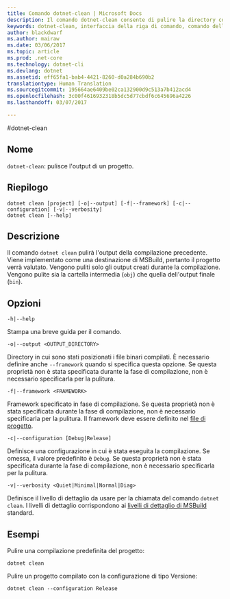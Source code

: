 ```yaml
---
title: Comando dotnet-clean | Microsoft Docs
description: Il comando dotnet-clean consente di pulire la directory corrente.
keywords: dotnet-clean, interfaccia della riga di comando, comando dell&quot;interfaccia della riga di comando, .NET Core
author: blackdwarf
ms.author: mairaw
ms.date: 03/06/2017
ms.topic: article
ms.prod: .net-core
ms.technology: dotnet-cli
ms.devlang: dotnet
ms.assetid: eff65fa1-bab4-4421-8260-d0a284b690b2
translationtype: Human Translation
ms.sourcegitcommit: 195664ae6409be02ca132900d9c513a7b412acd4
ms.openlocfilehash: 3c00f4616932318b5dc5d77cbdf6c645696a4226
ms.lasthandoff: 03/07/2017

---
```

#<a name="dotnet-clean"></a>dotnet-clean

## <a name="name"></a>Nome

`dotnet-clean`: pulisce l'output di un progetto. 

## <a name="synopsis"></a>Riepilogo

```
dotnet clean [project] [-o|--output] [-f|--framework] [-c|--configuration] [-v|--verbosity]
dotnet clean [--help] 
```

## <a name="description"></a>Descrizione

Il comando `dotnet clean` pulirà l'output della compilazione precedente. Viene implementato come una destinazione di MSBuild, pertanto il progetto verrà valutato. Vengono puliti solo gli output creati durante la compilazione. Vengono pulite sia la cartella intermedia (`obj`) che quella dell'output finale (`bin`). 

## <a name="options"></a>Opzioni

`-h|--help`

Stampa una breve guida per il comando.  

`-o|--output <OUTPUT_DIRECTORY>`

Directory in cui sono stati posizionati i file binari compilati. È necessario definire anche `--framework` quando si specifica questa opzione. Se questa proprietà non è stata specificata durante la fase di compilazione, non è necessario specificarla per la pulitura.

`-f|--framework <FRAMEWORK>`

Framework specificato in fase di compilazione. Se questa proprietà non è stata specificata durante la fase di compilazione, non è necessario specificarla per la pulitura. Il framework deve essere definito nel [file di progetto](csproj.md).

`-c|--configuration [Debug|Release]`

Definisce una configurazione in cui è stata eseguita la compilazione.  Se omessa, il valore predefinito è `Debug`. Se questa proprietà non è stata specificata durante la fase di compilazione, non è necessario specificarla per la pulitura.

`-v|--verbosity <Quiet|Minimal|Normal|Diag>`

Definisce il livello di dettaglio da usare per la chiamata del comando `dotnet clean`. I livelli di dettaglio corrispondono ai [livelli di dettaglio di MSBuild](https://docs.microsoft.com/visualstudio/msbuild/msbuild-command-line-reference) standard. 

## <a name="examples"></a>Esempi

Pulire una compilazione predefinita del progetto:

`dotnet clean`

Pulire un progetto compilato con la configurazione di tipo Versione:

`dotnet clean --configuration Release`

